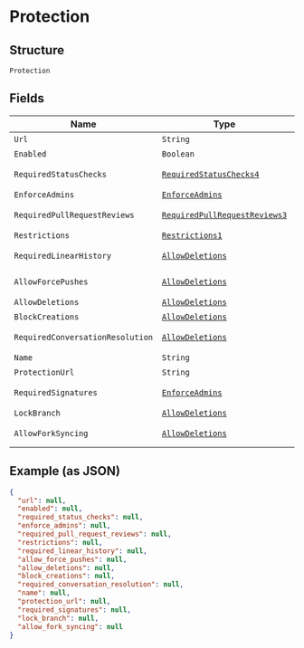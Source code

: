 
# Protection

## Structure

`Protection`

## Fields

| Name | Type | Tags | Description | Getter | Setter |
|  --- | --- | --- | --- | --- | --- |
| `Url` | `String` | Optional | - | String getUrl() | setUrl(String url) |
| `Enabled` | `Boolean` | Optional | - | Boolean getEnabled() | setEnabled(Boolean enabled) |
| `RequiredStatusChecks` | [`RequiredStatusChecks4`](../../doc/models/required-status-checks-4.md) | Optional | - | RequiredStatusChecks4 getRequiredStatusChecks() | setRequiredStatusChecks(RequiredStatusChecks4 requiredStatusChecks) |
| `EnforceAdmins` | [`EnforceAdmins`](../../doc/models/enforce-admins.md) | Optional | - | EnforceAdmins getEnforceAdmins() | setEnforceAdmins(EnforceAdmins enforceAdmins) |
| `RequiredPullRequestReviews` | [`RequiredPullRequestReviews3`](../../doc/models/required-pull-request-reviews-3.md) | Optional | - | RequiredPullRequestReviews3 getRequiredPullRequestReviews() | setRequiredPullRequestReviews(RequiredPullRequestReviews3 requiredPullRequestReviews) |
| `Restrictions` | [`Restrictions1`](../../doc/models/restrictions-1.md) | Optional | - | Restrictions1 getRestrictions() | setRestrictions(Restrictions1 restrictions) |
| `RequiredLinearHistory` | [`AllowDeletions`](../../doc/models/allow-deletions.md) | Optional | - | AllowDeletions getRequiredLinearHistory() | setRequiredLinearHistory(AllowDeletions requiredLinearHistory) |
| `AllowForcePushes` | [`AllowDeletions`](../../doc/models/allow-deletions.md) | Optional | - | AllowDeletions getAllowForcePushes() | setAllowForcePushes(AllowDeletions allowForcePushes) |
| `AllowDeletions` | [`AllowDeletions`](../../doc/models/allow-deletions.md) | Optional | - | AllowDeletions getAllowDeletions() | setAllowDeletions(AllowDeletions allowDeletions) |
| `BlockCreations` | [`AllowDeletions`](../../doc/models/allow-deletions.md) | Optional | - | AllowDeletions getBlockCreations() | setBlockCreations(AllowDeletions blockCreations) |
| `RequiredConversationResolution` | [`AllowDeletions`](../../doc/models/allow-deletions.md) | Optional | - | AllowDeletions getRequiredConversationResolution() | setRequiredConversationResolution(AllowDeletions requiredConversationResolution) |
| `Name` | `String` | Optional | - | String getName() | setName(String name) |
| `ProtectionUrl` | `String` | Optional | - | String getProtectionUrl() | setProtectionUrl(String protectionUrl) |
| `RequiredSignatures` | [`EnforceAdmins`](../../doc/models/enforce-admins.md) | Optional | - | EnforceAdmins getRequiredSignatures() | setRequiredSignatures(EnforceAdmins requiredSignatures) |
| `LockBranch` | [`AllowDeletions`](../../doc/models/allow-deletions.md) | Optional | - | AllowDeletions getLockBranch() | setLockBranch(AllowDeletions lockBranch) |
| `AllowForkSyncing` | [`AllowDeletions`](../../doc/models/allow-deletions.md) | Optional | - | AllowDeletions getAllowForkSyncing() | setAllowForkSyncing(AllowDeletions allowForkSyncing) |

## Example (as JSON)

```json
{
  "url": null,
  "enabled": null,
  "required_status_checks": null,
  "enforce_admins": null,
  "required_pull_request_reviews": null,
  "restrictions": null,
  "required_linear_history": null,
  "allow_force_pushes": null,
  "allow_deletions": null,
  "block_creations": null,
  "required_conversation_resolution": null,
  "name": null,
  "protection_url": null,
  "required_signatures": null,
  "lock_branch": null,
  "allow_fork_syncing": null
}
```

